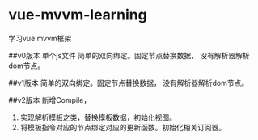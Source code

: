 # vue-mvvm-learning
学习vue mvvm框架

##v0版本 单个js文件
简单的双向绑定。固定节点替换数据， 没有解析器解析dom节点。

##v1版本
简单的双向绑定。固定节点替换数据， 没有解析器解析dom节点。

##v2版本
新增Compile，
1. 实现解析模板之类，替换模板数据，初始化视图。
2. 将模板指令对应的节点绑定对应的更新函数。初始化相关订阅器。
